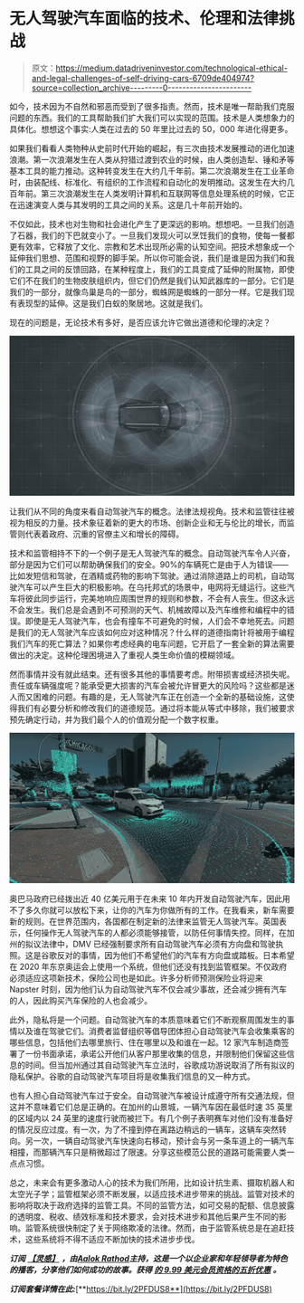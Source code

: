# 无人驾驶汽车面临的技术、伦理和法律挑战

> 原文：<https://medium.datadriveninvestor.com/technological-ethical-and-legal-challenges-of-self-driving-cars-6709de404974?source=collection_archive---------0----------------------->

如今，技术因为不自然和邪恶而受到了很多指责。然而，技术是唯一帮助我们克服问题的东西。我们的工具帮助我们扩大我们可以实现的范围。技术是人类想象力的具体化。想想这个事实:人类在过去的 50 年里比过去的 50，000 年进化得更多。

如果我们看看人类物种从史前时代开始的崛起，有三次由技术发展推动的进化加速浪潮。第一次浪潮发生在人类从狩猎过渡到农业的时候，由人类创造犁、锤和矛等基本工具的能力推动。这种转变发生在大约几千年前。第二次浪潮发生在工业革命时，由装配线、标准化、有组织的工作流程和自动化的发明推动。这发生在大约几百年前。第三次浪潮发生在人类发明计算机和互联网等信息处理系统的时候，它正在迅速演变人类与其发明的工具之间的关系。这是几十年前开始的。

不仅如此，技术也对生物和社会进化产生了更深远的影响。想想吧。一旦我们创造了石器，我们的下巴就变小了。一旦我们发现火可以烹饪我们的食物，使每一餐都更有效率，它释放了文化、宗教和艺术出现所必需的认知空间。把技术想象成一个延伸我们思想、范围和视野的脚手架。所以你可能会说，我们是谁是因为我们和我们的工具之间的反馈回路，在某种程度上，我们的工具变成了延伸的附属物，即使它们不在我们的生物皮肤组织内，但它们仍然是我们认知武器库的一部分。它们是我们的一部分，就像鸟巢是鸟的一部分，蜘蛛网是蜘蛛的一部分一样。它是我们现有表现型的延伸。这是我们白蚁的聚居地。这就是我们。

现在的问题是，无论技术有多好，是否应该允许它做出道德和伦理的决定？

![](img/c299619a463cfb97c0ba7015a33f53db.png)

让我们从不同的角度来看自动驾驶汽车的概念。法律法规视角。技术和监管往往被视为相反的力量。技术象征着新的更大的市场、创新企业和无与伦比的增长，而监管则代表着政府、沉重的官僚主义和增长的障碍。

技术和监管相持不下的一个例子是无人驾驶汽车的概念。自动驾驶汽车令人兴奋，部分是因为它们可以帮助确保我们的安全。90%的车辆死亡是由于人为错误——比如发短信和驾驶，在酒精或药物的影响下驾驶。通过消除道路上的司机，自动驾驶汽车可以产生巨大的积极影响。在乌托邦式的场景中，电网将无缝运行。这些汽车将彼此同步运行，完美地响应周围世界的规则和参数，不会有人丧生。但这永远不会发生。我们总是会遇到不可预测的天气、机械故障以及汽车维修和编程中的错误。即使是无人驾驶汽车，也会有撞车不可避免的时候，人们会不幸地死去。问题是我们的无人驾驶汽车应该如何应对这种情况？什么样的道德指南针将被用于编程我们汽车的死亡算法？如果你考虑经典的电车问题，它开启了一套全新的算法需要做出的决定。这种伦理困境进入了重视人类生命价值的模糊领域。

然而事情并没有就此结束。还有很多其他的事情要考虑。附带损害或经济损失呢。责任或车辆强度呢？能承受更大损害的汽车会被允许冒更大的风险吗？这些都是迷人而又困难的问题。有趣的是，无人驾驶汽车正在创造一个全新的基础设施，这使得我们有必要分析和修改我们的道德规范。通过将本能从等式中移除，我们被要求预先确定行动，并为我们最个人的价值观分配一个数字权重。

![](img/964a09b56046a83a73436406e324d5cb.png)

奥巴马政府已经拨出近 40 亿美元用于在未来 10 年内开发自动驾驶汽车，因此用不了多久你就可以放松下来，让你的汽车为你做所有的工作。在我看来，新车需要新的规则。在世界范围内，各国都在制定新的法律来监管无人驾驶汽车。英国表示，任何操作无人驾驶汽车的人都必须能够接管，以防任何事情失控。同样，在加州的拟议法律中，DMV 已经强制要求所有自动驾驶汽车必须有方向盘和驾驶执照。这是谷歌反对的事情，因为他们不希望他们的汽车有方向盘或踏板。日本希望在 2020 年东京奥运会上使用一个系统，但他们还没有找到监管框架。不仅政府必须适应这项新技术，保险公司也是如此。许多分析师预测保险业将迎来 Napster 时刻，因为他们认为自动驾驶汽车不仅会减少事故，还会减少拥有汽车的人，因此购买汽车保险的人也会减少。

此外，隐私将是一个问题。自动驾驶汽车的本质意味着它们不断观察周围发生的事情以及谁在驾驶它们。消费者监督组织等倡导团体担心自动驾驶汽车会收集乘客的哪些信息，包括他们去哪里旅行、住在哪里以及和谁在一起。12 家汽车制造商签署了一份书面承诺，承诺公开他们从客户那里收集的信息，并限制他们保留这些信息的时间。但当加州通过其自动驾驶汽车立法时，谷歌成功游说取消了所有拟议的隐私保护。谷歌的自动驾驶汽车项目将是收集我们信息的又一种方式。

也有人担心自动驾驶汽车过于安全。自动驾驶汽车被设计成遵守所有交通法规，但这并不意味着它们总是正确的。在加州的山景城，一辆汽车因在最低时速 35 英里的区域内以 24 英里的速度行驶而被拦下。有几个例子表明赛车对他们没有准备好的情况反应过度。有一次，为了不撞到停在离路边稍远的一辆车，这辆车突然转向。另一次，一辆自动驾驶汽车快速向右移动，预计会与另一条车道上的一辆汽车相撞，而那辆汽车只是稍微超过了限速。分享这些模范公民的道路可能需要人类一点点习惯。

总之，未来会有更多激动人心的技术为我们所用，比如设计抗生素、摄取机器人和太空光子学；监管框架必须不断发展，以适应技术进步带来的挑战。监管对技术的影响将取决于政府选择的监管工具。不同的监管方法，如可交易的配额、信息披露的透明度、税收、绩效标准和技术要求，会对技术进步和其他后果产生不同的影响。监管系统很快制定了关于网络欺凌的法律。然而，由于监管系统总是在追赶技术，这些系统将不得不适应不断加快的技术进步步伐。

***订阅*** [***【灵感】***](https://apple.co/2QnjduI) ***，由***[***Aalok Rathod***](https://www.facebook.com/aalok.rathod)***主持，这是一个以企业家和年轻领导者为特色的播客，分享他们如何成功的故事。获得*** [***的 9.99 美元会员资格的五折优惠***](https://apple.co/2QnjduI) ***。***

***订阅套餐详情在此:***[**https://bit.ly/2PFDUS8**](https://bit.ly/2PFDUS8)